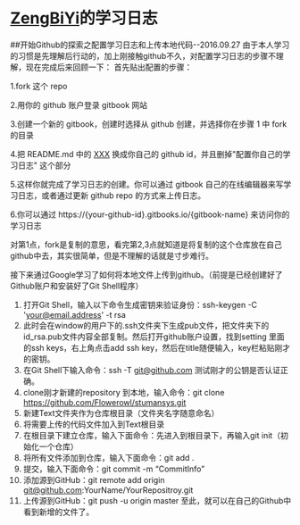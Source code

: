 
# [ZengBiYi](https://github.com/ZengBiYi)的学习日志

##开始Github的探索之配置学习日志和上传本地代码--2016.09.27
  由于本人学习的习惯是先理解后行动的，加上刚接触github不久，对配置学习日志的步骤不理解，现在完成后来回顾一下：
  首先贴出配置的步骤：


  1.fork 这个 repo

  2.用你的 github 账户登录 gitbook 网站

  3.创建一个新的 gitbook，创建时选择从 github 创建，并选择你在步骤 1 中 fork 的目录

  4.把 README.md 中的 [XXX](https://github.com/xxx) 换成你自己的 github id，并且删掉"配置你自己的学习日志" 这个部分

  5.这样你就完成了学习日志的创建。你可以通过 gitbook 自己的在线编辑器来写学习日志，或者通过更新 github repo 
  的方式来上传日志。

  6.你可以通过 https://{your-github-id}.gitbooks.io/{gitbook-name} 来访问你的学习日志
  
  对第1点，fork是复制的意思，看完第2,3点就知道是将复制的这个仓库放在自己github中去，其实很简单，但是不理解的话就是寸步难行。
  
  接下来通过Google学习了如何将本地文件上传到github。（前提是已经创建好了Github账户和安装好了Git Shell程序）
  1. 打开Git Shell，输入以下命令生成密钥来验证身份：ssh-keygen -C 'your@email.address' -t rsa
  2. 此时会在window的用户下的.ssh文件夹下生成pub文件，把文件夹下的id_rsa.pub文件内容全部复制。然后打开github账户设置，找到setting 里面的ssh keys，右上角点击add ssh key，然后在title随便输入，key栏粘贴刚才的密钥。
  3. 在Git Shell下输入命令：ssh -T git@github.com 测试刚才的公钥是否认证正确。
  4. clone刚才新建的repository 到本地，输入命令：git clone https://github.com/Flowerowl/stumansys.git
  5. 新建Text文件夹作为仓库根目录（文件夹名字随意命名）
  6. 将需要上传的代码文件加入到Text根目录
  7. 在根目录下建立仓库，输入下面命令：先进入到根目录下，再输入git init（初始化一个仓库）
  8. 将所有文件添加到仓库，输入下面命令：git add .
  9. 提交，输入下面命令：git commit -m “CommitInfo”
  10. 添加源到GitHub：git remote add origin git@github.com:YourName/YourRepositroy.git
  11. 上传源到GitHub：git push -u origin master
  至此，就可以在自己的Github中看到新增的文件了。


